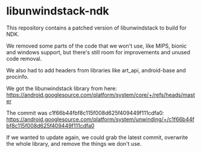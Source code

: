 # libunwindstack-ndk

This repository contains a patched version of libunwindstack to build for NDK.

We removed some parts of the code that we won't use, like MIPS, bionic and windows support, but there's still room for improvements and unused code removal.

We also had to add headers from libraries like art_api, android-base and procinfo.

We got the libunwindstack library from here: https://android.googlesource.com/platform/system/core/+/refs/heads/master

The commit was c1f66b44fbf8c115f008d625f409449f111cdfa0: 
https://android.googlesource.com/platform/system/unwinding/+/c1f66b44fbf8c115f008d625f409449f111cdfa0

If we wanted to update again, we could grab the latest commit, overwrite the whole library, and remove the things we don't use.